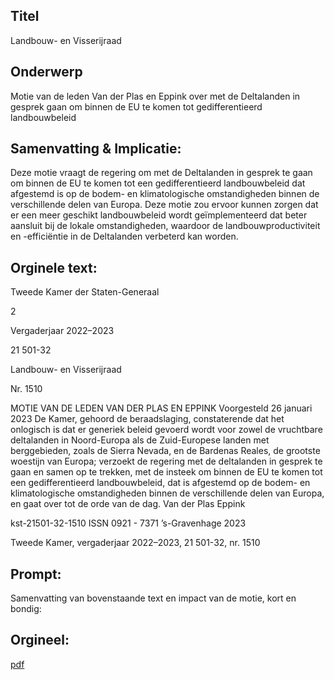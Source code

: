 ## Titel
Landbouw- en Visserijraad
## Onderwerp
Motie van de leden Van der Plas en Eppink over met de Deltalanden in gesprek  gaan om binnen de EU te komen tot gedifferentieerd landbouwbeleid
## Samenvatting & Implicatie:

Deze motie vraagt de regering om met de Deltalanden in gesprek te gaan om binnen de EU te komen tot een gedifferentieerd landbouwbeleid dat afgestemd is op de bodem- en klimatologische omstandigheden binnen de verschillende delen van Europa. Deze motie zou ervoor kunnen zorgen dat er een meer geschikt landbouwbeleid wordt geïmplementeerd dat beter aansluit bij de lokale omstandigheden, waardoor de landbouwproductiviteit en -efficiëntie in de Deltalanden verbeterd kan worden.
## Orginele text:


Tweede Kamer der Staten-Generaal

2

Vergaderjaar 2022–2023

21 501-32

Landbouw- en Visserijraad

Nr. 1510

MOTIE VAN DE LEDEN VAN DER PLAS EN EPPINK
Voorgesteld 26 januari 2023
De Kamer,
gehoord de beraadslaging,
constaterende dat het onlogisch is dat er generiek beleid gevoerd wordt
voor zowel de vruchtbare deltalanden in Noord-Europa als de
Zuid-Europese landen met berggebieden, zoals de Sierra Nevada, en de
Bardenas Reales, de grootste woestijn van Europa;
verzoekt de regering met de deltalanden in gesprek te gaan en samen op
te trekken, met de insteek om binnen de EU te komen tot een gedifferentieerd landbouwbeleid, dat is afgestemd op de bodem- en klimatologische
omstandigheden binnen de verschillende delen van Europa,
en gaat over tot de orde van de dag.
Van der Plas
Eppink

kst-21501-32-1510
ISSN 0921 - 7371
’s-Gravenhage 2023

Tweede Kamer, vergaderjaar 2022–2023, 21 501-32, nr. 1510


## Prompt:
Samenvatting van bovenstaande text en impact van de motie, kort en bondig:

## Orgineel:
[pdf](https://gegevensmagazijn.tweedekamer.nl/OData/v4/2.0/Document(7bb983c4-fc1d-41e6-9bed-ac27184cb586)/resource)
